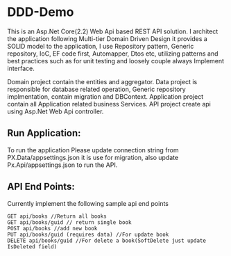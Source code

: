 # DDD-Demo

This is an Asp.Net Core(2.2) Web Api based REST API solution. I architect the application following Multi-tier Domain Driven Design it provides a SOLID model to the application, I use Repository pattern, Generic repository, IoC, 
EF code first, Automapper, Dtos etc, utilizing patterns and best practices such as for unit testing and loosely couple always 
Implement interface.

Domain project contain the entities and aggregator.
Data project is responsible for database related operation, Generic repository implmentation, contain migration and DBContext.
Application project contain all Application related business Services.
API project create api using Asp.Net Web Api controller.

## Run Application:
To run the application Please update connection string from PX.Data/appsettings.json it is use for migration, also update 
Px.Api/appsettings.json to run the API.

## API End Points:

Currently implement the following sample api end points

```
GET api/books //Return all books
GET api/books/guid // return single book
POST api/books //add new book
PUT api/books/guid (requires data) //For update book
DELETE api/books/guid //For delete a book(SoftDelete just update IsDeleted field)
```

